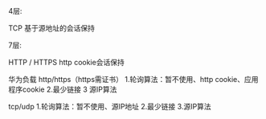 4层:

TCP  基于源地址的会话保持

7层:

HTTP / HTTPS  http cookie会话保持


华为负载
http/https（https需证书）
1.轮询算法：暂不使用、http cookie、应用程序cookie
2.最少链接
3 源IP算法

tcp/udp
1.轮询算法：暂不使用、源IP地址
2.最少链接
3.源IP算法